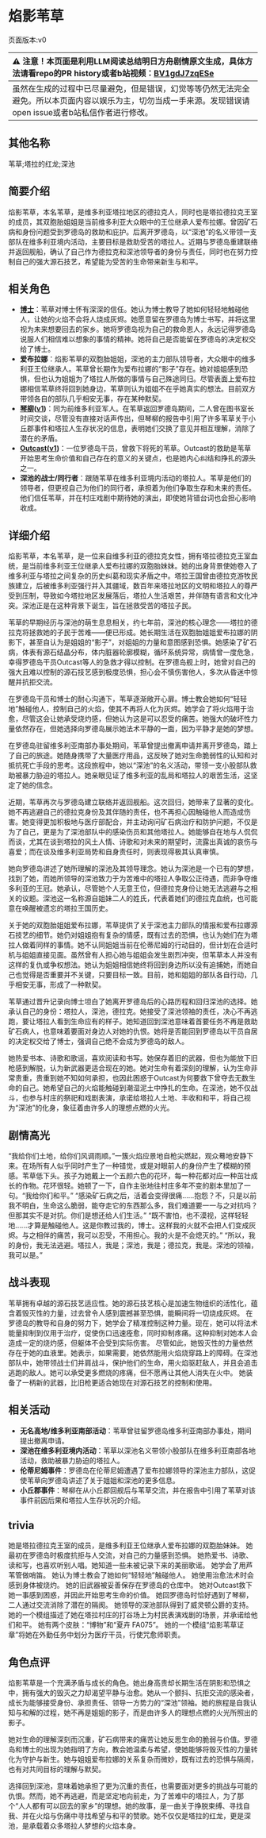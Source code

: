 # 焰影苇草
页面版本:v0
 

| :warning: 注意！本页面是利用LLM阅读总结明日方舟剧情原文生成，具体方法请看repo的PR history或者b站视频：[BV1gdJ7zqESe](https://www.bilibili.com/video/BV1gdJ7zqESe/)         |
|:----------------------------|
| 虽然在生成的过程中已尽量避免，但是错误，幻觉等等仍然无法完全避免。所以本页面内容以娱乐为主，切勿当成一手来源。发现错误请open issue或者b站私信作者进行修改。|



## 其他名称
苇草;塔拉的红龙;深池
## 简要介绍
焰影苇草，本名苇草，是维多利亚塔拉地区的德拉克人，同时也是塔拉德拉克王室的成员，其双胞胎姐姐是当前维多利亚大众眼中的王位继承人爱布拉娜。曾因矿石病和身份问题受到罗德岛的救助和庇护。后离开罗德岛，以“深池”的名义带领一支部队在维多利亚境内活动，主要目标是救助受苦的塔拉人。近期与罗德岛重建联络并返回舰船，确认了自己作为德拉克和深池领导者的身份与责任，同时也在努力控制自己的强大源石技艺，希望能为受苦的生命带来新生与和平。
## 相关角色
-   **[博士](../char_v3/extended_char_bo_shi.md)**：苇草对博士怀有深深的信任。她认为博士教导了她如何轻轻地触碰他人，让她的火焰不会将人烧成灰烬。她愿意留在罗德岛为博士书写，并将这里视为未来想要回去的家乡。她将罗德岛视为自己的救命恩人，永远记得罗德岛说服人们相信难以想象的事情的精神。她将自己是否能留在罗德岛的决定权交给了博士。
-   **爱布拉娜**：焰影苇草的双胞胎姐姐，深池的主力部队领导者，大众眼中的维多利亚王位继承人。苇草曾长期作为爱布拉娜的“影子”存在。她对姐姐感到恐惧，但也认为姐姐为了塔拉人所做的事情与自己殊途同归。尽管表面上爱布拉娜相信苇草终将回到她身边，苇草则认为姐姐不在乎她真实的想法。目前双方带领各自的部队几乎相安无事，存在某种默契。
-   **[琴柳](../char_v3/char_479_sleach.md)([v1](char_479_sleach.md))**：同为前维多利亚军人。在苇草返回罗德岛期间，二人曾在图书室长时间交谈，尽管没有直接对话声传出，但琴柳的报告中引用了许多苇草关于小丘郡事件和塔拉人生存状况的信息，表明她们交换了意见并相互理解，消除了潜在的矛盾。
-   **[Outcast](../char_v3/extended_char_Outcast.md)([v1](extended_char_Outcast.md))**：一位罗德岛干员，曾救下将死的苇草。Outcast的救助是苇草开始思考生命价值和自己存在的意义的关键点，也是她内心纠结和挣扎的源头之一。
-   **深池的战士/同行者**：跟随苇草在维多利亚境内活动的塔拉人。苇草是他们的领导者，但更视自己为他们的同行者，承担着为他们争取生存和未来的责任。他们信任苇草，并在村庄戏剧中期待她的演出，即使她背错台词也会担心影响收成。
## 详细介绍
焰影苇草，本名苇草，是一位来自维多利亚的德拉克女性，拥有塔拉德拉克王室血统，是当前维多利亚王位继承人爱布拉娜的双胞胎妹妹。她的出身背景使她卷入了维多利亚与塔拉之间复杂的历史纠葛和现实矛盾之中。塔拉王国曾由德拉克游牧民族建立，后被维多利亚强行并入其疆域，数百年来塔拉地区的文明和塔拉人的尊严受到压制，导致如今塔拉地区发展落后，塔拉人生活艰苦，并伴随有语言和文化冲突。深池正是在这种背景下诞生，旨在拯救受苦的塔拉子民。

苇草的早期经历与深池的萌生息息相关，约七年前，深池的核心理念——塔拉的德拉克将拯救她的子民于苦难——便已形成。她长期生活在双胞胎姐姐爱布拉娜的阴影下，甚至自认为是姐姐的“影子”，对姐姐的力量和意图感到恐惧。她感染了矿石病，体表有源石结晶分布，体内脏器轮廓模糊，循环系统异常，病情曾一度危急，幸得罗德岛干员Outcast等人的急救才得以控制。在罗德岛舰上时，她曾对自己的强大且难以控制的源石技艺感到极度恐惧，担心会不慎伤害他人，多次从昏迷中惊醒并抗拒交流。

在罗德岛干员和博士的耐心沟通下，苇草逐渐敞开心扉。博士教会她如何“轻轻地”触碰他人，控制自己的火焰，使其不再将人化为灰烬。她学会了将火焰用于治愈，尽管这会让她承受烧灼感，但她认为这是可以忍受的痛苦。她强大的破坏性力量依然存在，但她选择向罗德岛展示她法术平静的一面，因为平静才是她的梦想。

在罗德岛驻留维多利亚南部办事处期间，苇草曾提出撤离申请并离开罗德岛，踏上了自己的旅途。她随身携带了大量医疗用品，这反映了她对生命脆弱性的认知和对抵抗死亡手段的思考。这段旅程中，她以“深池”的名义活动，带领一支小股部队救助被暴力胁迫的塔拉人。她亲眼见证了维多利亚的乱局和塔拉人的艰苦生活，这坚定了她的信念。

近期，苇草再次与罗德岛建立联络并返回舰船。这次回归，她带来了显著的变化。她不再逃避自己的德拉克身份及其伴随的责任，也不再担心因触碰他人而造成伤害。她变得更加积极地与医疗部配合，并主动询问矿石病治疗和防护问题，不仅是为了自己，更是为了深池部队中的感染伤员和其他塔拉人。她能够自在地与人侃侃而谈，尤其在谈到塔拉的风土人情、诗歌和对未来的期望时，流露出真诚的哀伤与喜爱；而在谈及维多利亚局势和自身责任时，则表现得极其认真审慎。

她向罗德岛讲述了她所理解的深池及其领导理念。她认为深池是一个已有的梦想，找到了她，而她所领导的深池致力于为苦难中的塔拉人争取公正待遇，而非争夺维多利亚的王冠。她承认，尽管她个人无意王位，但德拉克身份让她无法逃避与之相关的议题。深池这一名称源自姐妹二人的姓氏，代表着她们的德拉克血统，也可能意在唤醒被遗忘的塔拉王国历史。

关于她的双胞胎姐姐爱布拉娜，苇草提供了关于深池主力部队的情报和爱布拉娜源石技艺的细节。她仍对姐姐抱有复杂的情感，既有过去的恐惧，也认为她们在为塔拉人做着同样的事情。她不认同姐姐当前在伦蒂尼姆的行动目的，但计划在合适时机与姐姐直接见面。虽然曾有人担心她与姐姐会发生剧烈冲突，但苇草本人并没有这样的复仇或争权想法。她认为姐姐相信她终将回到身边所以没有追捕她，而她自己也觉得是否重要并不关键，只要目标一致。目前，她和姐姐的部队各自行动，几乎相安无事，形成了一种默契。

苇草通过晋升记录向博士坦白了她离开罗德岛后的心路历程和回归深池的选择。她承认自己的身份：塔拉人，深池，德拉克。她接受了深池领袖的责任，决心不再逃跑，要让塔拉人看到生命应有的样子。她知道回到深池意味着首要任务不再是救助矿石病人，也意味着要面对身边人对她的仇恨。她将是否能回到罗德岛以干员自居的决定权交给了博士，强调自己绝不会成为罗德岛的敌人。

她热爱书本、诗歌和歌谣，喜欢阅读和书写。她保存着旧的武器，但也为能放下旧枪感到解脱，认为新武器更适合现在的她。她对生命有着深刻的理解，认为生命非常贵重，贵重到她不知如何承担，也因此困惑于Outcast为何要救下曾夺去无数生命的自己。她希望自己的火焰能触碰到潮湿泥土中挣扎的生命。在深池，她不仅战斗，也参与村庄的祭祀和戏剧表演，承诺给塔拉人土地、丰收和和平，将自己视为“深池”的化身，象征着由许多人的理想点燃的火光。
## 剧情高光
“我给你们土地，给你们风调雨顺。”一簇火焰应景地自枪尖燃起，观众蓦地安静下来。在场所有人似乎同时产生了一种错觉，或是对眼前人的身份产生了模糊的预感。苇草低下头。孩子为她戴上一个五颜六色的花环，每一种花都对应一种茁壮成长的作物。花环很轻。她顿了一下，自作主张地往村庄多年不变的剧本里加了一句。“我给你们和平。”
“感染矿石病之后，活着会变得很痛......抱怨？不，只是以前我不明白，生命这么脆弱，能夺走它的东西那么多，我们难道要一一与之对抗吗？但那其实不是对抗。你们是想还给人们生活。”
“既不害怕，也不漠视，这样轻轻地......才算是触碰他人。这是你教过我的，博士。这样我的火就不会把人们变成灰烬。与之相伴的痛苦，我可以忍受，不用担心。我的火是不会熄灭的。”
“所以，我的身份，我无法逃避。塔拉人，我是；深池，我是；德拉克，我是。深池的领袖，我可以是。”
## 战斗表现
苇草拥有卓越的源石技艺适应性。她的源石技艺核心是加速生物组织的活性化，蕴含着毁灭性的力量，过去曾令人感到震撼甚至恐惧，能瞬间将一切烧成灰烬。
在罗德岛的教导和自身的努力下，她学会了精准控制这种力量。现在，她可以将法术能量抑制到仅用于治疗，促使伤口迅速痊愈，同时抑制疼痛。这种抑制对她本人会造成一定的烧灼感，但躯体不会受到实际伤害。
尽管如此，她毁灭性的力量依然存在于她的血液里。她表示，如果需要，她依然能用火焰烧穿路上的障碍。在深池部队中，她带领战士们并肩战斗，保护他们的生命，用火焰驱赶敌人，并且会追击逃跑的敌人。她可以承受更多燃烧的疼痛，但不愿再让其他人消失在火中。
她装备了一柄新的武器，比旧枪更适合她现在对源石技艺的控制和使用。
## 相关活动
-   **无名高地/维多利亚南部活动**：苇草曾驻留罗德岛维多利亚南部办事处，期间提出撤离申请。
-   **深池在维多利亚境内活动**：苇草以深池名义带领小股部队在维多利亚南部各地活动，救助被暴力胁迫的塔拉人。
-   **伦蒂尼姆事件**：罗德岛在伦蒂尼姆遭遇了爱布拉娜领导的深池主力部队，这促使苇草向罗德岛讲述了关于姐姐和深池的更多信息。
-   **小丘郡事件**：琴柳在从小丘郡回舰后与苇草交流，并在报告中引用了苇草对该事件前因后果和塔拉人生存状况的介绍。
## trivia
她是塔拉德拉克王室的成员，是维多利亚王位继承人爱布拉娜的双胞胎妹妹。
她最初在罗德岛时极度抗拒与人交流，对自己的力量感到恐惧。
她热爱书、诗歌、读和写，也喜欢听别人唱。她知道一些未被记录下来的美丽歌谣。
她学会了用芦苇管做哨笛。
她认为博士教会了她如何“轻轻地”触碰他人。
她使用治愈法术时会感到身体被烧灼。
她的旧武器被妥善保存在罗德岛的仓库中。
她对Outcast救下她一事感到困惑，并因此开始思考生命的价值。
她回罗德岛时恰好遇到了琴柳，二人通过交流消除了潜在的隔阂。
她领导的深池部队得到了威灵顿公爵的支持。
她的一个模组描述了她在塔拉村庄的打谷场上为村民表演戏剧的场景，并承诺给他们和平。
她有两个皮肤：“博物”和“夏卉 FA075”。
她的一个模组“焰影苇草证章”将她在外勤任务中划分为医疗干员，行使咒愈师职责。
## 角色点评
焰影苇草是一个充满矛盾与成长的角色。她出身高贵却长期生活在阴影和恐惧之中，拥有强大的毁灭之力却渴望平静与治愈。她从一个颤抖、抗拒交流的感染者，成长为能够接受身份、承担责任、领导一方势力的“深池”领袖。她的旅程是自我认知与和解的过程，她不再是姐姐的影子，而是由许多人的理想点燃的火光所照出的影子。

她对生命的理解深刻而沉重，矿石病带来的痛苦让她反思生命的脆弱与价值。罗德岛和博士的出现为她指明了方向，教会她温柔与希望，使她能够将毁灭性的力量转化为守护与新生。她与姐姐爱布拉娜的关系复杂而微妙，既有过去的恐惧与隔阂，也有对共同目标的理解与默契。

选择回到深池，意味着她承担了更为沉重的责任，也需要面对更多的挑战与可能的仇恨。然而，她不再逃避，而是坚定地向前走，为了苦难中的塔拉人，为了那个“人人都有可以回去的家乡”的理想。她的故事，是一曲关于挣脱束缚、寻找自我、并在火焰与伤痛中寻找希望与和平的赞歌。她不仅仅是塔拉的红龙，更是深池，是承载着众多塔拉人梦想的火焰本身。
